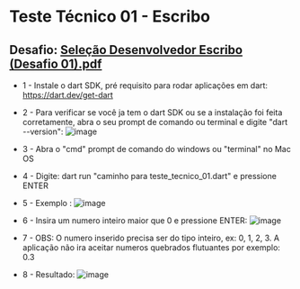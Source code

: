 # Teste Técnico 01 - Escribo

   ## Desafio: [Seleção Desenvolvedor Escribo (Desafio 01).pdf](https://github.com/Raphahf6/escribo/files/7892718/Selecao.Desenvolvedor.Escribo.Desafio.01.pdf)

-  1 - Instale o dart SDK, pré requisito para rodar aplicações em dart: https://dart.dev/get-dart

-  2 - Para verificar se você ja tem o dart SDK ou se a instalação foi feita corretamente, abra o seu prompt de comando ou terminal e digite "dart --version": ![image](https://user-images.githubusercontent.com/39925526/150032409-169defd6-519e-4f08-8b73-4a18e1838a42.png)

-  3 - Abra o "cmd" prompt de comando do windows ou "terminal" no Mac OS

-  4 - Digite: dart run "caminho para teste_tecnico_01.dart" e pressione ENTER
  
-  5 - Exemplo : ![image](https://user-images.githubusercontent.com/39925526/150026651-6a6985da-adfa-42f2-9a53-d6febaa9cbb8.png)
  
-  6 - Insira um numero inteiro maior que 0 e pressione ENTER: ![image](https://user-images.githubusercontent.com/39925526/150026849-e1b1631b-6c67-46a9-bb1d-b3cae30a5ab4.png)

-  7 - OBS: O numero inserido precisa ser do tipo inteiro, ex: 0, 1, 2, 3. A aplicação não ira aceitar numeros quebrados flutuantes por exemplo: 0.3

-  8 - Resultado: ![image](https://user-images.githubusercontent.com/39925526/150027573-f533d462-9c91-4758-b74a-afb0235a9be1.png)

